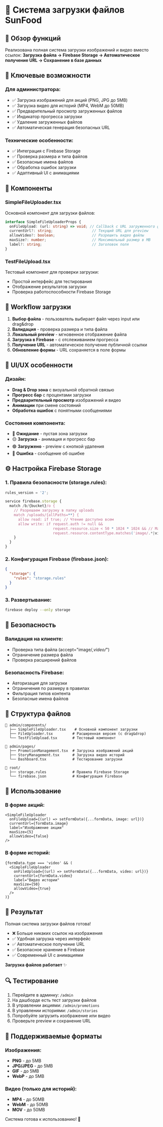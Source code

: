 # 📁 Система загрузки файлов SunFood

## 🎯 Обзор функций

Реализована полная система загрузки изображений и видео вместо ссылок:
**Загрузка файла → Firebase Storage → Автоматическое получение URL → Сохранение в базе данных**

## 🚀 Ключевые возможности

### Для администратора:
- ✅ Загрузка изображений для акций (PNG, JPG до 5MB)
- ✅ Загрузка видео для историй (MP4, WebM до 50MB) 
- ✅ Предварительный просмотр загруженных файлов
- ✅ Индикатор прогресса загрузки
- ✅ Удаление загруженных файлов
- ✅ Автоматическая генерация безопасных URL

### Технические особенности:
- ✅ Интеграция с Firebase Storage
- ✅ Проверка размера и типа файлов
- ✅ Безопасные имена файлов
- ✅ Обработка ошибок загрузки
- ✅ Адаптивный UI с анимациями

## 🔧 Компоненты

### SimpleFileUploader.tsx
Основной компонент для загрузки файлов:

```typescript
interface SimpleFileUploaderProps {
  onFileUpload: (url: string) => void; // Callback с URL загруженного файла
  currentUrl?: string;                  // Текущий URL для preview
  allowVideo?: boolean;                 // Разрешить видео файлы
  maxSize?: number;                     // Максимальный размер в MB
  label?: string;                       // Заголовок поля
}
```

### TestFileUpload.tsx
Тестовый компонент для проверки загрузки:
- Простой интерфейс для тестирования
- Отображение результатов загрузки
- Проверка работоспособности Firebase Storage

## 🔄 Workflow загрузки

1. **Выбор файла** - пользователь выбирает файл через input или drag&drop
2. **Валидация** - проверка размера и типа файла
3. **Локальный preview** - мгновенное отображение файла
4. **Загрузка в Firebase** - с отслеживанием прогресса
5. **Получение URL** - автоматическое получение публичной ссылки
6. **Обновление формы** - URL сохраняется в поле формы

## 🎨 UI/UX особенности

### Дизайн:
- **Drag & Drop зона** с визуальной обратной связью
- **Прогресс бар** с процентами загрузки
- **Предварительный просмотр** изображений и видео
- **Анимации** при смене состояний
- **Обработка ошибок** с понятными сообщениями

### Состояния компонента:
- 🔵 **Ожидание** - пустая зона загрузки
- 🟡 **Загрузка** - анимация и прогресс бар
- 🟢 **Загружено** - preview с кнопкой удаления
- 🔴 **Ошибка** - сообщение об ошибке

## ⚙️ Настройка Firebase Storage

### 1. Правила безопасности (storage.rules):
```javascript
rules_version = '2';

service firebase.storage {
  match /b/{bucket}/o {
    // Разрешаем загрузку в папку uploads
    match /uploads/{allPaths=**} {
      allow read: if true; // Чтение доступно всем
      allow write: if request.auth != null && 
                      request.resource.size < 50 * 1024 * 1024 && // Максимум 50MB
                      request.resource.contentType.matches('image/.*|video/.*'); // Только медиа
    }
  }
}
```

### 2. Конфигурация Firebase (firebase.json):
```json
{
  "storage": {
    "rules": "storage.rules"
  }
}
```

### 3. Развертывание:
```bash
firebase deploy --only storage
```

## 🔐 Безопасность

### Валидация на клиенте:
- Проверка типа файла (accept="image/*,video/*")
- Ограничение размера файла
- Проверка расширений файлов

### Безопасность Firebase:
- Авторизация для загрузки
- Ограничения по размеру в правилах
- Фильтрация типов контента
- Безопасные имена файлов

## 📂 Структура файлов

```
📁 admin/components/
  ├── SimpleFileUploader.tsx    # Основной компонент загрузки
  ├── FileUploader.tsx         # Расширенная версия (с drag&drop)
  └── TestFileUpload.tsx       # Тестовый компонент

📁 admin/pages/
  ├── PromotionManagement.tsx  # Загрузка изображений акций
  ├── StoryManagement.tsx      # Загрузка видео историй
  └── Dashboard.tsx            # Тестирование загрузки

📁 root/
  ├── storage.rules            # Правила Firebase Storage
  └── firebase.json            # Конфигурация Firebase
```

## 🚨 Использование

### В форме акций:
```tsx
<SimpleFileUploader
  onFileUpload={(url) => setFormData({...formData, image: url})}
  currentUrl={formData.image}
  label="Изображение акции"
  maxSize={5}
  allowVideo={false}
/>
```

### В форме историй:
```tsx
{formData.type === 'video' && (
  <SimpleFileUploader
    onFileUpload={(url) => setFormData({...formData, video: url})}
    currentUrl={formData.video}
    label="Видео истории"
    maxSize={50}
    allowVideo={true}
  />
)}
```

## 🎊 Результат

Полная система загрузки файлов готова!
- ❌ Больше никаких ссылок на изображения
- ✅ Удобная загрузка через интерфейс
- ✅ Автоматическое получение URL
- ✅ Безопасное хранение в Firebase
- ✅ Современный UI с анимациями

**Загрузка файлов работает** ✨

## 🔍 Тестирование

1. Перейдите в админку: `/admin`
2. На дашборде есть тест загрузки файлов
3. В управлении акциями: `/admin/promotions`
4. В управлении историями: `/admin/stories`
5. Попробуйте загрузить изображение или видео
6. Проверьте preview и сохранение URL

## 📱 Поддерживаемые форматы

### Изображения:
- **PNG** - до 5MB
- **JPG/JPEG** - до 5MB
- **GIF** - до 5MB
- **WebP** - до 5MB

### Видео (только для историй):
- **MP4** - до 50MB
- **WebM** - до 50MB
- **MOV** - до 50MB

Система готова к использованию! 🎉
